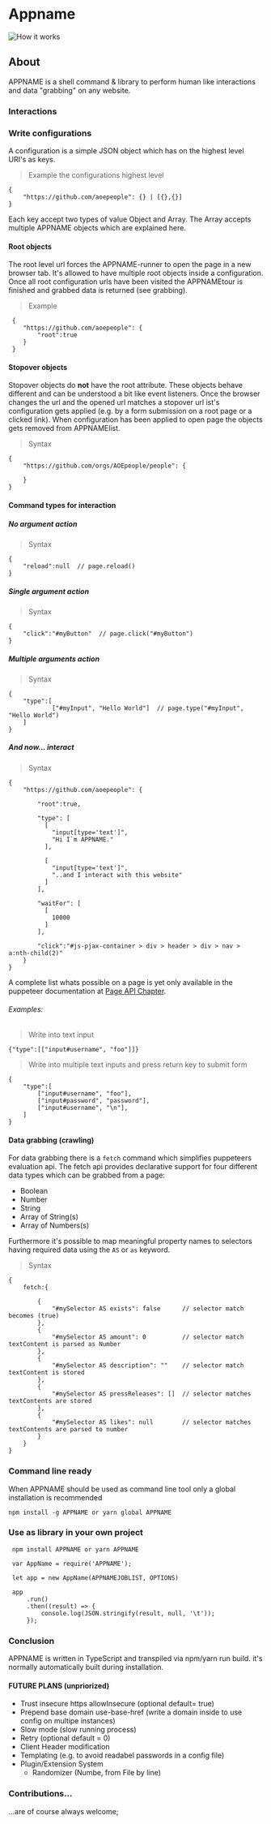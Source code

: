 # Appname


![How it works]()

## About
APPNAME is a shell command & library to perform human like interactions and data "grabbing" on any website.

### Interactions

### Write configurations
A configuration is a simple JSON object which has on the highest level URI's as keys.
> Example the configurations highest level

    {
        "https://github.com/aoepeople": {} | [{},{}]
    }

Each key accept two types of value Object and Array.
The Array accepts multiple APPNAME objects which are explained here.

#### Root objects

The root level url forces the APPNAME-runner to open the page in a new browser tab. It's allowed to have multiple root 
objects inside a configuration. Once all root configuration urls have been visited the APPNAMEtour is finished and
grabbed data is returned (see grabbing).

>Example

     {
        "https://github.com/aoepeople": {
            "root":true
        }
     }
     
#### Stopover objects

Stopover objects do **not** have the root attribute. These objects behave different and can be understood a bit like
event listeners. Once the browser changes the url and the opened url matches a stopover url ist's configuration gets 
applied (e.g. by a form submission on a root page or a clicked link). When configuration has been applied to open page 
the objects gets removed from APPNAMElist.
 
> Syntax

    {
        "https://github.com/orgs/AOEpeople/people": {
            
        }
    } 

#### Command types for interaction

##### No argument action

> Syntax

    {
        "reload":null  // page.reload()
    }

##### Single argument action
> Syntax

    {
        "click":"#myButton"  // page.click("#myButton")
    }

##### Multiple arguments action
> Syntax

    {
        "type":[
                ["#myInput", "Hello World"]  // page.type("#myInput", "Hello World")
        ]  
    }
    
##### And now... interact
> Syntax

    {
        "https://github.com/aoepeople": {
           
            "root":true,
            
            "type": [
              [
                "input[type='text']",
                "Hi I`m APPNAME."
              ],
              
              [
                "input[type='text']",
                "..and I interact with this website"
              ]
            ],
            
            "waitFor": [
              [
                10000
              ]
            ],
            
            "click":"#js-pjax-container > div > header > div > nav > a:nth-child(2)"
        }
    }

A complete list whats possible on a page is yet only available in the puppeteer documentation at 
[Page API Chapter](https://github.com/GoogleChrome/puppeteer/blob/master/docs/api.md#class-page).


    

###### Examples: 

> Write into text input

    {"type":[["input#username", "foo"]]}
    
> Write into multiple text inputs and press return key to submit form
    
    {
        "type":[
            ["input#username", "foo"],
            ["input#password", "password"],
            ["input#username", "\n"],
        ]
    }
    
    
#### Data grabbing (crawling)

For data grabbing there is a ``fetch`` command which simplifies puppeteers evaluation api.
The fetch api provides declarative support for four different data types which can be grabbed from a page:
- Boolean
- Number
- String
- Array of String(s) 
- Array of Numbers(s) 

Furthermore it's possible to map meaningful property names to selectors having required data using the `AS` or `as`
keyword.

> Syntax

    {
        fetch:{
            
            {
                "#mySelector AS exists": false      // selector match becomes (true) 
            },
            {
                "#mySelector AS amount": 0          // selector match textContent is parsed as Number
            },
            {
                "#mySelector AS description": ""    // selector match textContent is stored
            },
            {
                "#mySelector AS pressReleases": []  // selector matches textContents are stored
            },
            {
                "#mySelector AS likes": null        // selector matches textContents are parsed to number 
            }
        }
    }

### Command line ready
When APPNAME should be used as command line tool only a global installation is recommended

    npm install -g APPNAME or yarn global APPNAME

   
### Use as library in your own project

     npm install APPNAME or yarn APPNAME
     
     var AppName = require('APPNAME');
     
     let app = new AppName(APPNAMEJOBLIST, OPTIONS)
     
     app
         .run()
         .then((result) => {
             console.log(JSON.stringify(result, null, '\t'));
         });

### Conclusion

APPNAME is written in TypeScript and transpiled via npm/yarn run build. it's normally automatically built during
installation.

#### FUTURE PLANS (unpriorized)
- Trust insecure https allowInsecure (optional default= true)
- Prepend base domain use-base-href (write a domain inside to use config on multipe instances)
- Slow mode (slow running process)
- Retry (optional default = 0)
- Client Header modification
- Templating (e.g. to avoid readabel passwords in a config file)
- Plugin/Extension System
  - Randomizer (Numbe, from File by line)
  
  
### Contributions...
...are of course always welcome;


